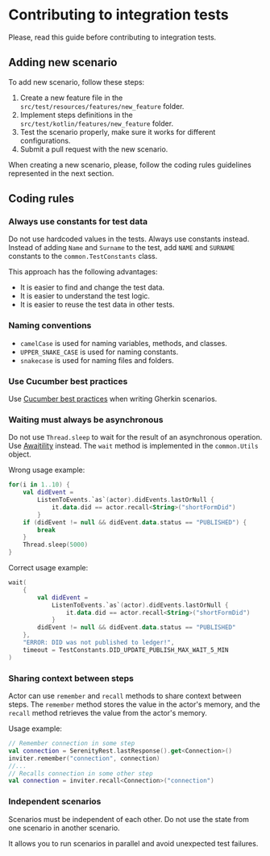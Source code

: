 # Contributing to integration tests

Please, read this guide before contributing to integration tests.

## Adding new scenario

To add new scenario, follow these steps:
1. Create a new feature file in the `src/test/resources/features/new_feature` folder.
2. Implement steps definitions in the `src/test/kotlin/features/new_feature` folder.
3. Test the scenario properly, make sure it works for different configurations.
4. Submit a pull request with the new scenario.

When creating a new scenario, please, follow the coding rules guidelines represented in the next section.

## Coding rules

### Always use constants for test data

Do not use hardcoded values in the tests. Always use constants instead.
Instead of adding `Name` and `Surname` to the test, add `NAME` and `SURNAME` constants to the `common.TestConstants` class.

This approach has the following advantages:
* It is easier to find and change the test data.
* It is easier to understand the test logic.
* It is easier to reuse the test data in other tests.

### Naming conventions

* `camelCase` is used for naming variables, methods, and classes.
* `UPPER_SNAKE_CASE` is used for naming constants.
* `snakecase` is used for naming files and folders.

### Use Cucumber best practices

Use [Cucumber best practices](https://www.browserstack.com/guide/cucumber-best-practices-for-testing) when writing Gherkin scenarios.

### Waiting must always be asynchronous

Do not use `Thread.sleep` to wait for the result of an asynchronous operation.
Use [Awaitility](http://www.awaitility.org/) instead. The `wait` method is implemented in the `common.Utils` object.

Wrong usage example:
```kotlin
for(i in 1..10) {
    val didEvent =
        ListenToEvents.`as`(actor).didEvents.lastOrNull {
            it.data.did == actor.recall<String>("shortFormDid")
        }
    if (didEvent != null && didEvent.data.status == "PUBLISHED") {
        break
    }
    Thread.sleep(5000)
}
```

Correct usage example:
```kotlin
wait(
    {
        val didEvent =
            ListenToEvents.`as`(actor).didEvents.lastOrNull {
                it.data.did == actor.recall<String>("shortFormDid")
            }
        didEvent != null && didEvent.data.status == "PUBLISHED"
    },
    "ERROR: DID was not published to ledger!",
    timeout = TestConstants.DID_UPDATE_PUBLISH_MAX_WAIT_5_MIN
)
```

### Sharing context between steps

Actor can use `remember` and `recall` methods to share context between steps.
The `remember` method stores the value in the actor's memory,
and the `recall` method retrieves the value from the actor's memory.

Usage example:
```kotlin
// Remember connection in some step
val connection = SerenityRest.lastResponse().get<Connection>()
inviter.remember("connection", connection)
//...
// Recalls connection in some other step
val connection = inviter.recall<Connection>("connection")
```

### Independent scenarios

Scenarios must be independent of each other. Do not use the state from one scenario in another scenario.

It allows you to run scenarios in parallel and avoid unexpected test failures.
